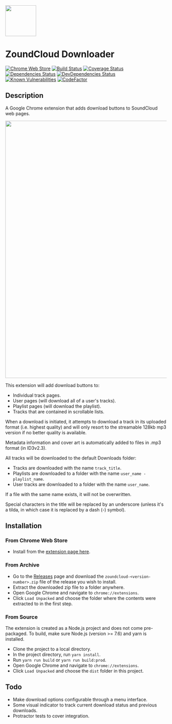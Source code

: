 <a href="https://chrome.google.com/webstore/detail/zoundcloud-downloader/bhnpokjikdldjiimbmoakkfekcnpkkij">
  <img src="https://github.com/xtangle/ZoundCloud/blob/master/src/resources/icon128.png" width="96" height="96">
</a>

# ZoundCloud Downloader

[![Chrome Web Store](https://img.shields.io/chrome-web-store/v/bhnpokjikdldjiimbmoakkfekcnpkkij.svg)](https://chrome.google.com/webstore/detail/zoundcloud-downloader/bhnpokjikdldjiimbmoakkfekcnpkkij)
[![Build Status](https://img.shields.io/travis/xtangle/ZoundCloud.svg)](https://travis-ci.org/xtangle/ZoundCloud)
[![Coverage Status](https://img.shields.io/coveralls/github/xtangle/ZoundCloud.svg)](https://coveralls.io/github/xtangle/ZoundCloud?branch=master)
[![Dependencies Status](https://img.shields.io/david/xtangle/ZoundCloud.svg)](https://david-dm.org/xtangle/ZoundCloud)
[![DevDependencies Status](https://img.shields.io/david/dev/xtangle/ZoundCloud.svg)](https://david-dm.org/xtangle/ZoundCloud?type=dev)
[![Known Vulnerabilities](https://snyk.io/test/github/xtangle/ZoundCloud/badge.svg?targetFile=package.json)](https://snyk.io/test/github/xtangle/ZoundCloud?targetFile=package.json)
[![CodeFactor](https://www.codefactor.io/repository/github/xtangle/zoundcloud/badge)](https://www.codefactor.io/repository/github/xtangle/zoundcloud)

## Description

A Google Chrome extension that adds download buttons to SoundCloud web pages. 

<img src="https://github.com/xtangle/ZoundCloud/blob/master/docs/img1.png" width="800">

This extension will add download buttons to:

* Individual track pages.
* User pages (will download all of a user's tracks).
* Playlist pages (will download the playlist).
* Tracks that are contained in scrollable lists.

When a download is initiated, it attempts to download a track in its uploaded format (i.e. highest quality) and will only
resort to the streamable 128kb mp3 version if no better quality is available.

Metadata information and cover art is automatically added to files in .mp3 format (in ID3v2.3).

All tracks will be downloaded to the default Downloads folder:

* Tracks are downloaded with the name `track_title`.
* Playlists are downloaded to a folder with the name `user_name - playlist_name`.
* User tracks are downloaded to a folder with the name `user_name`.

If a file with the same name exists, it will not be overwritten.

Special characters in the title will be replaced by an underscore (unless it's a tilda, in which
case it is replaced by a dash (-) symbol).

## Installation

### From Chrome Web Store

- Install from the [extension page here](https://chrome.google.com/webstore/detail/zoundcloud-downloader/bhnpokjikdldjiimbmoakkfekcnpkkij).

### From Archive

- Go to the [Releases](https://github.com/xtangle/ZoundCloud/releases) page and download the `zoundcloud-<version-number>.zip` file of the release you wish to install.
- Extract the downloaded zip file to a folder anywhere.
- Open Google Chrome and navigate to `chrome://extensions`.
- Click `Load Unpacked` and choose the folder where the contents were extracted to in the first step. 

### From Source

The extension is created as a Node.js project and does not come pre-packaged. 
To build, make sure Node.js (version >= 7.6) and yarn is installed.

- Clone the project to a local directory.
- In the project directory, run `yarn install`.
- Run `yarn run build` or `yarn run build:prod`.
- Open Google Chrome and navigate to `chrome://extensions`.
- Click `Load Unpacked` and choose the `dist` folder in this project.

## Todo

* Make download options configurable through a menu interface.
* Some visual indicator to track current download status and previous downloads.
* Protractor tests to cover integration.
